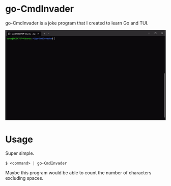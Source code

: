 # go-CmdInvader
go-CmdInvader is a joke program that I created to learn Go and TUI.

![screenshot.gif](./img/screenshot.gif)


# Usage
Super simple.
```
$ <command> | go-CmdInvader
```

Maybe this program would be able to count the number of characters excluding spaces.